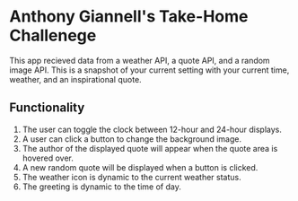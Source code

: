 # Anthony Giannell's Take-Home Challenege
This app recieved data from a weather API, a quote API, and a random image API. This is a snapshot of your current setting with your current time, weather, and an inspirational quote.

## Functionality
1. The user can toggle the clock between 12-hour and 24-hour displays.
2. A user can click a button to change the background image.
3. The author of the displayed quote will appear when the quote area is hovered over.
4. A new random quote will be displayed when a button is clicked.
5. The weather icon is dynamic to the current weather status.
6. The greeting is dynamic to the time of day.